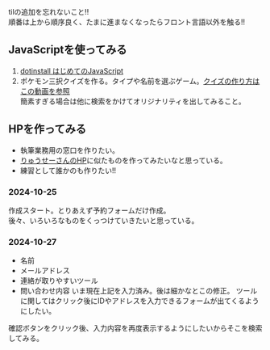tilの追加を忘れないこと!!  
順番は上から順序良く、たまに進まなくなったらフロント言語以外を触る!!

## JavaScriptを使ってみる
1. [dotinstall はじめてのJavaScript](https://dotinstall.com/lessons/basic_javascript_v6)
1. ポケモン三択クイズを作る。タイプや名前を選ぶゲーム。[クイズの作り方はこの動画を参照](https://dotinstall.com/lessons/quiz_js_v4)  
   簡素すぎる場合は他に検索をかけてオリジナリティを出してみること。

## HPを作ってみる
- 執筆業務用の窓口を作りたい。
- [りゅうせーさんのHP](https://ryuuseee.com)に似たものを作ってみたいなと思っている。
- 練習として誰かのも作りたい!!

### 2024-10-25
作成スタート。とりあえず予約フォームだけ作成。  
後々、いろいろなものをくっつけていきたいと思っている。

### 2024-10-27
- 名前
- メールアドレス
- 連絡が取りやすいツール
- 問い合わせ内容
いま現在上記を入力済み。後は細かなとこの修正。
ツールに関してはクリック後にIDやアドレスを入力できるフォームが出てくるようにしたい。  

確認ボタンをクリック後、入力内容を再度表示するようにしたいからそこを検索してみる。
